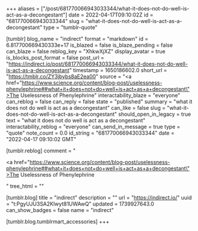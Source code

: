 +++
aliases = ["/post/681770066943033344/what-it-does-not-do-well-is-act-as-a-decongestant"]
date = 2022-04-17T09:10:02Z
id = "681770066943033344"
slug = "what-it-does-not-do-well-is-act-as-a-decongestant"
type = "tumblr-quote"

[tumblr]
blog_name = "indirect"
format = "markdown"
id = 6.817700669430333e+17
is_blazed = false
is_blaze_pending = false
can_blaze = false
reblog_key = "XhkwXjXZ"
display_avatar = true
is_blocks_post_format = false
post_url = "https://indirect.io/post/681770066943033344/what-it-does-not-do-well-is-act-as-a-decongestant"
timestamp = 1650186602.0
short_url = "https://tmblr.co/ZY3jbybs8aE2ea00"
source = "<a href=\"https://www.science.org/content/blog-post/uselessness-phenylephrine##what+it+does+not+do+well+is+act+as+a+decongestant\">The Uselessness of Phenylephrine</a>"
interactability_blaze = "everyone"
can_reblog = false
can_reply = false
state = "published"
summary = "what it does not do well is act as a decongestant"
can_like = false
slug = "what-it-does-not-do-well-is-act-as-a-decongestant"
should_open_in_legacy = true
text = "what it does not do well is act as a decongestant"
interactability_reblog = "everyone"
can_send_in_message = true
type = "quote"
note_count = 0.0
id_string = "681770066943033344"
date = "2022-04-17 09:10:02 GMT"

[tumblr.reblog]
comment = "<p><a href=\"https://www.science.org/content/blog-post/uselessness-phenylephrine##what+it+does+not+do+well+is+act+as+a+decongestant\">The Uselessness of Phenylephrine</a></p>"
tree_html = ""

[tumblr.blog]
title = "indirect"
description = ""
url = "https://indirect.io/"
uuid = "t:PgyUJU3SA2Klwyt81UWAwQ"
updated = 1739927643.0
can_show_badges = false
name = "indirect"

[tumblr.blog.tumblrmart_accessories]
+++
